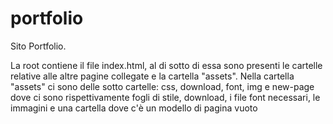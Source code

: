 # portfolio

Sito Portfolio.

La root contiene il file index.html, al di sotto di essa sono presenti le cartelle relative alle altre pagine collegate e la cartella "assets".
Nella cartella "assets" ci sono delle sotto cartelle: css, download, font, img e new-page dove ci sono rispettivamente fogli di stile, download, i file font necessari, le immagini e una cartella dove c'è un modello di pagina vuoto
